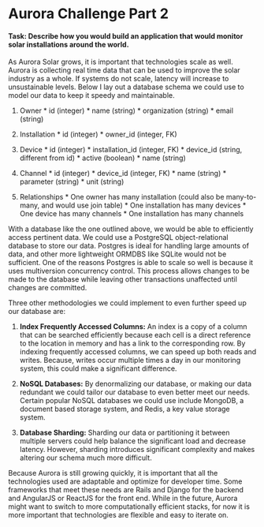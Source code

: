 # Aurora Challenge Part 2

#### Task: Describe how you would build an application that would monitor solar installations around the world.

As Aurora Solar grows, it is important that technologies scale as well. Aurora is collecting real time data that can be used to improve the solar industry as a whole. If systems do not scale, latency will increase to unsustainable levels. Below I lay out a database schema we could use to model our data to keep it speedy and maintainable.

  1. Owner
    * id (integer)
    * name (string)
    * organization (string)
    * email (string)

  2. Installation
    * id (integer)
    * owner_id (integer, FK)

  3. Device
    * id (integer)
    * installation_id (integer, FK)
    * device_id (string, different from id)
    * active (boolean)
    * name (string)

  4. Channel
    * id (integer)
    * device_id (integer, FK)
    * name (string)
    * parameter (string)
    * unit (string)

  5. Relationships
    * One owner has many installation (could also be many-to-many, and would use join table)
    * One installation has many devices
    * One device has many channels
    * One installation has many channels

With a database like the one outlined above, we would be able to efficiently access pertinent data. We could use a PostgreSQL object-relational database to store our data. Postgres is ideal for handling large amounts of data, and other more lightweight ORMDBS like SQLite would not be sufficient. One of the reasons Postgres is able to scale so well is  because it uses multiversion concurrency control. This process allows changes to be made to the database while leaving other transactions unaffected until changes are committed.

Three other methodologies we could implement to even further speed up our database are:

  1. **Index Frequently Accessed Columns:** An index is a copy of a column that can be searched efficiently because each cell is a direct reference to the location in memory and has a link to the corresponding row. By indexing frequently accessed columns, we can speed up both reads and writes. Because, writes occur multiple times a day in our monitoring system, this could make a significant difference.

  2. **NoSQL Databases:** By denormalizing our database, or making our data redundant we could tailor our database to even better meet our needs. Certain popular NoSQL databases we could use include MongoDB, a document based storage system, and Redis, a key value storage system.

  3. **Database Sharding:** Sharding our data or partitioning it between multiple servers could help balance the significant load and decrease latency. However, sharding introduces significant complexity and makes altering our schema much more difficult.

Because Aurora is still growing quickly, it is important that all the technologies used are adaptable and optimize for developer time. Some frameworks that meet these needs are Rails and Django for the backend and AngularJS or ReactJS for the front end. While in the future, Aurora might want to switch to more computationally efficient stacks, for now it is more important that technologies are flexible and easy to iterate on.